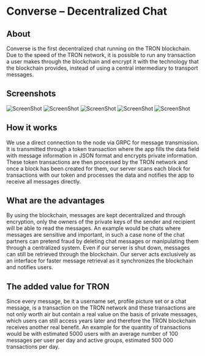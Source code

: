 # Converse – Decentralized Chat

## About
Converse is the first decentralized chat running on the TRON blockchain. Due to the speed of the TRON network, it is possible to run any transaction a user makes through the blockchain and encrypt it with the technology that the blockchain provides, instead of using a central intermediary to transport messages.

## Screenshots
![ScreenShot](https://raw.githubusercontent.com/Dryec/converse-xf/master/screenshots/welcome_page.jpg)
![ScreenShot](https://raw.githubusercontent.com/Dryec/converse-xf/master/screenshots/register_page.jpg)
![ScreenShot](https://raw.githubusercontent.com/Dryec/converse-xf/master/screenshots/chat_overview_page.jpg)
![ScreenShot](https://raw.githubusercontent.com/Dryec/converse-xf/master/screenshots/chat_page.jpg)
![ScreenShot](https://raw.githubusercontent.com/Dryec/converse-xf/master/screenshots/user_info_popup.jpg)

## How it works
We use a direct connection to the node via GRPC for message transmission. It is transmitted through a token transaction where the app fills the data field with message information in JSON format and encrypts private information.
These token transactions are then processed by the TRON network and once a block has been created for them, our server scans each block for transactions with our token and processes the data and notifies the app to receive all messages directly.

## What are the advantages
By using the blockchain, messages are kept decentralized and through encryption, only the owners of the private keys of the sender and recipient will be able to read the messages.
An example would be chats where messages are sensitive and important, in such a case none of the chat partners can pretend fraud by deleting chat messages or manipulating them through a centralized system.
Even if our server is shut down, messages can still be retrieved through the blockchain.
Our server acts exclusively as an interface for faster message retrieval as it synchronizes the blockchain and notifies users.

## The added value for TRON
Since every message, be it a username set, profile picture set or a chat message, is a transaction on the TRON network and these transactions are not only worth air but contain a real value on the basis of private messages, which users can still access years later and therefore the TRON blockchain receives another real benefit.
An example for the quantity of transactions would be with estimated 5000 users with an average number of 100 messages per user per day and active groups, estimated 500 000 transactions per day.
